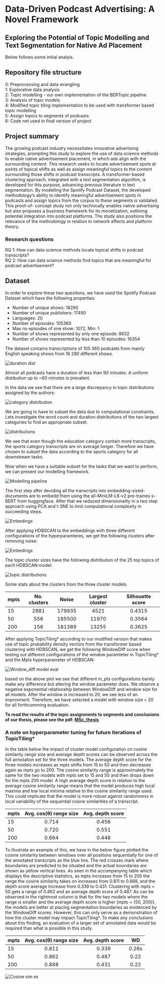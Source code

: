 # Data-Driven Podcast Advertising: A Novel Framework
## Exploring the Potential of Topic Modelling and Text Segmentation for Native Ad Placement

Below follows some initial analyis.

## Repository file structure
0: Preprocessing and data wrangling  
1: Explorative data analysis  
2: Topic modelling -  our own implementation of the BERTopic pipeline  
3: Analysis of topic models  
4: Modified topic tiling implementation to be used with transformer based topic modelling  
5: Assign topics to segments of podcasts  
6: Code not used in final version of project


## Project summary
The growing podcast industry necessitates innovative advertising strategies, prompting this study to explore the use of data science methods to enable native advertisement placement, in which ads align with the surrounding content. This research seeks to locate advertisement spots at points of topical shifts as well as assign meaningful topics to the content surrounding those shifts in podcast transcripts. A transformer-based clustering approach, integrated with a text segmentation algorithm, is developed for this purpose, advancing previous literature in text segmentation. By modelling the Spotify Podcast Dataset, the developed methodology’s ability to identify meaningful advertisement spots in podcasts and assign topics from the corpus to these segments is validated. This proof-of- concept study not only technically enables native advertising but also proposes a business framework for its monetization, outlining potential integration into podcast platforms. The study also positions the relevance of the methodology in relation to network effects and platform theory.


### Research questions
RQ 1: How can data science methods locate topical shifts in podcast transcripts?  
RQ 2: How can data science methods find topics that are meaningful for podcast advertisement?


## Dataset 
In order to explore these two quesitons, we have used the Spotify Podcast Dataset which have the following properties: 

* Number of unique shows: 18290
* Number of unique publishers: 17490
* Languages: 20
* Number of episodes: 105360
* Max no episodes of one show: 1072, Min: 1
* Number of shows represented by only one episode: 8632
* Number of shows represented by less than 10 episodes: 16354

The dataset contains transcriptions of 105 360 podcasts from mainly English speaking shows from 18 290 different shows.

![duration dist](Images/duration_dist.png)

Almost all podcasts have a duration of less than 90 minutes. A uniform distibution up to ~60 minutes is prevalent.

In the data we see that there are a large discrepancy in topic distributions assigned by the authors: 

![category distribution](Images/categories.png)

We are going to have to subset the data due to computational constraints. 
Lets investigate the word count and duration distributions of the two largest categories to find an appropriate subset.

![distributions](Images/eduvssport.png)

We see that even though the education category contain more transcripts, the sports category transcripts are on average longer. Therefore we have chosen to subset the data according to the sports category for all downstream tasks. 

Now when we have a suitable subset for the tasks that we want to perform, we can present our modelling framework.

![Modelling pipeline](thesis_figures/modelling_framework.png)

The first step after deviding all the transcripts into embedding-sized-documents are to embedd them using the all-MiniLM-L6-v2 pre-traines s-BERT from huggingface. After that we reduced dimensionality in a two step approach using PCA and t-SNE to limit computational complexity in succeeding steps.

![Embedings](Images/embeddings.png)

After applying HDBSCAN to the embeddings with three different configurations of the hyperparamteres, we get the following clusters after removing noise: 

![Embedings](Images/clusters.png)

The topic cluster sizes have the following distribution of the 25 top topics of each HDBSCAN model: 

![topic distributions](Images/topic_model_dists.png)

Some stats about the clusters from the three cluster models

| mpts        | No. clusters   | Noise  | Largest cluster | Silhouette score
| ------------- |:-------------:| :-----:|:----: | :-----:
| 15      | 2881 |  179935| 4521 | 0.4315
| 50      | 556      |   185500 |11970 | 0.3564
| 200 | 156      | 181389 |13255 | 0.3625


After applying TopicTiling* according to our modified version that makes use of topic probability density vectors from the transformer based clustering with HDBSCAN, we get the following WindowDiff score when testing out different configurations of the window paramteter in TopicTiling* and the Mpts hyperparameter of HDBSCAN: 

![Window_diff model eval](Images/model_selection.png)

based on the above plot we see that different m_pts configuraitons barely make any difference but altering the window parameter does. We observe a negative exponential relationship between WindowDiff and window size for all models. After the window is increased to 20, we see less of an improvment. Therefore, we have selected a model with window size = 20 for all forthcomming evaluation. 

**To read the results of the topic assignments to segments and conclusions of our thesis, please see the pdf: [MSc_thesis](masters_thesis_final.pdf)**

### A note on hyperparameter tuning for future iterations of TopicTiling*

In the table below the impact of cluster model configuration on cosine similarity range size and average depth scores can be observed across the full annotation set for the three models. The average depth score for the three models increases as mpts shifts from 15 to 50 and then decreases again as mpts go to 200. The cosine similarity range is approximately the same for the two models with mpts set to 15 and 50 and then drops down for the mpts 200 model. A high average depth score in relation to the average cosine similarity range means that the model produces high local maxima and low local minima relative to the cosine similarity range used. This could implicate that the model is more robust against randomness in local variability of the sequential cosine similarities of a transcript.

| mpts | Avg. cos(θ) range size   | Avg. depth score | 
| ---- |:-------------:| :-----:|
| 15  | 0.714 | 0.456| 
| 50  | 0.720 | 0.551 |
| 200 | 0.664 | 0.448 |

To illustrate an example of this, we have in the below figure plotted the cosine similarity between windows over all positions sequentially for one of the annotated transcripts as the blue line. The red crosses mark where boundaries are predicted to be situated and the actual boundaries are shown as yellow vertical lines. As seen in the accompanying table which displays the descriptive statistics, as mpts increases from 15 to 200 the range the cosine similarity takes on increases from 0.811 to 0.888, and the depth score average increase from 0.339 to 0.431. Clustering with mpts = 50 gets a range of 0.862 and an average depth score of 0.487. As can be observed in the rightmost column is that for the two models where the range is smaller and the average depth score is higher (mpts = {50, 200}), the models are better at placing segmentation boundaries as evidenced by the WindowDiff scores. However, this can only serve as a demonstration of how the cluster model may impact TopicTiling*. To make any conclusions about this finding, an evaluation of a larger set of annotated data would be required than what is possible in this study.

| mpts | Avg. cos(θ) range size   | Avg. depth score | WD
| ---- |:-------------:| :-----:| :----: 
| 15  | 0.811 | 0.339| 0.26s
| 50  | 0.862 | 0.487 |0.22
| 200 | 0.888 | 0.431 |0.22


![Cosine sim ex](Images/cosine_sim_ex.png)